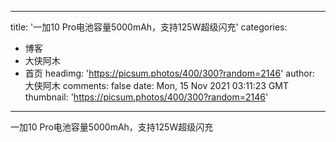 
---
title: '一加10 Pro电池容量5000mAh，支持125W超级闪充'
categories: 
 - 博客
 - 大侠阿木
 - 首页
headimg: 'https://picsum.photos/400/300?random=2146'
author: 大侠阿木
comments: false
date: Mon, 15 Nov 2021 03:11:23 GMT
thumbnail: 'https://picsum.photos/400/300?random=2146'
---

<div>   
一加10 Pro电池容量5000mAh，支持125W超级闪充  
</div>
            